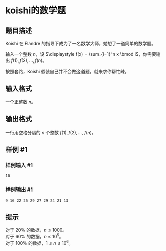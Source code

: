 # koishi的数学题

## 题目描述

Koishi 在 Flandre 的指导下成为了一名数学大师，她想了一道简单的数学题。

输入一个整数 $n$，设 $\displaystyle f(x) = \sum_{i=1}^n x \bmod i$，你需要输出 $f(1), f(2), \ldots , f(n)$。

按照套路，Koishi 假装自己并不会做这道题，就来求你帮忙辣。

## 输入格式

一个正整数 $n$。


## 输出格式

一行用空格分隔的 $n$ 个整数 $f(1), f(2), \ldots , f(n)$。


## 样例 #1

### 样例输入 #1
```
10
```

### 样例输出 #1

```
9 16 22 25 29 27 29 24 21 13
```

## 提示

对于 $20\%$ 的数据，$n \le 1000$。  
对于 $60\%$ 的数据，$n \le 10^5$。  
对于 $100\%$ 的数据，$1 \le n \le 10^6$。

